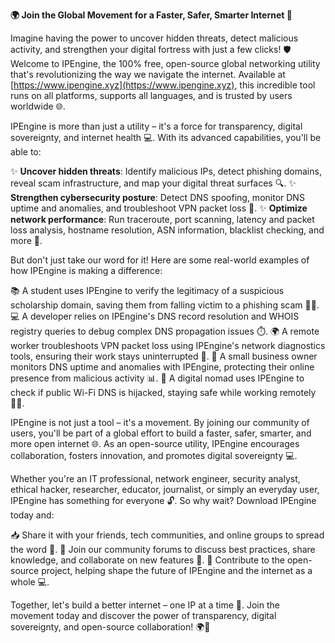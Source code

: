 **🌍 Join the Global Movement for a Faster, Safer, Smarter Internet 🚀**

Imagine having the power to uncover hidden threats, detect malicious activity, and strengthen your digital fortress with just a few clicks! 🛡️ Welcome to IPEngine, the 100% free, open-source global networking utility that's revolutionizing the way we navigate the internet. Available at [https://www.ipengine.xyz](https://www.ipengine.xyz), this incredible tool runs on all platforms, supports all languages, and is trusted by users worldwide 🌐.

IPEngine is more than just a utility – it's a force for transparency, digital sovereignty, and internet health 💻. With its advanced capabilities, you'll be able to:

✨ **Uncover hidden threats**: Identify malicious IPs, detect phishing domains, reveal scam infrastructure, and map your digital threat surfaces 🔍.
✨ **Strengthen cybersecurity posture**: Detect DNS spoofing, monitor DNS uptime and anomalies, and troubleshoot VPN packet loss 📡.
✨ **Optimize network performance**: Run traceroute, port scanning, latency and packet loss analysis, hostname resolution, ASN information, blacklist checking, and more 🔩.

But don't just take our word for it! Here are some real-world examples of how IPEngine is making a difference:

📚 A student uses IPEngine to verify the legitimacy of a suspicious scholarship domain, saving them from falling victim to a phishing scam 🙅‍♀️.
💻 A developer relies on IPEngine's DNS record resolution and WHOIS registry queries to debug complex DNS propagation issues ⏱️.
🌍 A remote worker troubleshoots VPN packet loss using IPEngine's network diagnostics tools, ensuring their work stays uninterrupted 💼.
💸 A small business owner monitors DNS uptime and anomalies with IPEngine, protecting their online presence from malicious activity 📊.
🚀 A digital nomad uses IPEngine to check if public Wi-Fi DNS is hijacked, staying safe while working remotely 🕵️‍♂️.

IPEngine is not just a tool – it's a movement. By joining our community of users, you'll be part of a global effort to build a faster, safer, smarter, and more open internet 🌐. As an open-source utility, IPEngine encourages collaboration, fosters innovation, and promotes digital sovereignty 💻.

Whether you're an IT professional, network engineer, security analyst, ethical hacker, researcher, educator, journalist, or simply an everyday user, IPEngine has something for everyone 🔓. So why wait? Download IPEngine today and:

📥 Share it with your friends, tech communities, and online groups to spread the word 🤝.
💬 Join our community forums to discuss best practices, share knowledge, and collaborate on new features 🤔.
🚀 Contribute to the open-source project, helping shape the future of IPEngine and the internet as a whole 💻.

Together, let's build a better internet – one IP at a time 🔑. Join the movement today and discover the power of transparency, digital sovereignty, and open-source collaboration! 🌍🔐